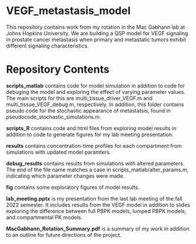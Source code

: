 # VEGF_metastasis_model
This repository contains work from my rotation in the Mac Gabhann lab at Johns Hopkins University. We are building a QSP model for VEGF signaling in prostate cancer metastasis when primary and metastatic tumors exhibit different signaling characteristics.

# Repository Contents

**scripts_matlab** contains code for model simulation in addition to code for debuging the model and exploring the effect of varying parameter values. The main scripts for this are multi_tissue_driver_VEGF.m and multi_tissue_VEGF_debug.m, respectively. In addition, this folder contains pseudo code for the stochastic appearance of metastatsis, found in pseudocode_stochastic_simulations.m. 

**scripts_R** contains code and html files from exploring model results in addition to code to generate figures for my lab meeting presentation.

**results** contains concentration-time profiles for each compartment from simulations with updated model paramters.

**debug_results** contains results from simulations with altered parameters. The end of the file name matches a case in scripts_matlab/alter_params.m, indicating which parameter changes were made.

**fig** contains some exploratory figures of model results.

**lab_meeting.pptx** is my presentation from the last lab meeting of the fall 2022 semester. It includes results from the VEGF model in addition to slides exploring the difference between full PBPK models, lumped PBPK models, and compartmental PK models.

**MacGabhann_Rotation_Summary.pdf** is a summary of my work in addition to an outline for future directions of the project.
